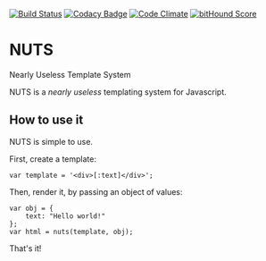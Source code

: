 [![Build Status](https://travis-ci.org/letsgetrandy/NUTS.svg?branch=master)](https://travis-ci.org/letsgetrandy/NUTS)
[![Codacy Badge](https://www.codacy.com/project/badge/6827c16f55a54823adc554279e64dd6b)](https://www.codacy.com/app/letsgetrandy/NUTS)
[![Code Climate](https://codeclimate.com/repos/555a0d6ce30ba01b36001438/badges/edb151a0658720128ce0/gpa.svg)](https://codeclimate.com/repos/555a0d6ce30ba01b36001438/feed)
[![bitHound Score](https://www.bithound.io/github/letsgetrandy/NUTS/badges/score.svg)](https://www.bithound.io/github/letsgetrandy/NUTS)

# NUTS
Nearly Useless Template System

NUTS is a _nearly useless_ templating system for Javascript.

## How to use it
NUTS is simple to use.

First, create a template:

```
var template = '<div>[:text]</div>';
```

Then, render it, by passing an object of values:

```
var obj = {
    text: "Hello world!"
};
var html = nuts(template, obj);
```


That's it!
